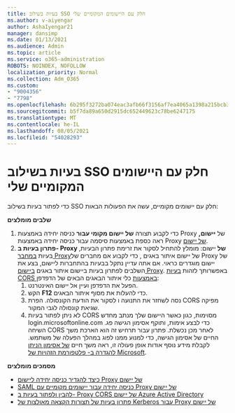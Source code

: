 ```yaml
---
title: בעיות בשילוב SSO חלק עם היישומים המקומיים שלי
ms.author: v-aiyengar
author: AshaIyengar21
manager: dansimp
ms.date: 01/13/2021
ms.audience: Admin
ms.topic: article
ms.service: o365-administration
ROBOTS: NOINDEX, NOFOLLOW
localization_priority: Normal
ms.collection: Adm_O365
ms.custom:
- "9004356"
- "7798"
ms.openlocfilehash: 6b295f3272ba074eac3afb66f3156af7ea4065a1398a215bcb3cde5da74b198a
ms.sourcegitcommit: b5f7da89a650d2915dc652449623c78be6247175
ms.translationtype: MT
ms.contentlocale: he-IL
ms.lasthandoff: 08/05/2021
ms.locfileid: "54028293"
---
```

# <a name="issues-with-integrating-seamless-sso-with-my-on-premises-apps"></a>בעיות בשילוב SSO חלק עם היישומים המקומיים שלי

כדי לפתור בעיות בשילוב SSO חלק עם יישומים מקומיים, עשה את הפעולות הבאות:

**שלבים מומלצים**

1. כדי לקבוע תצורה **של יישום מקומי עבור** כניסה יחידה באמצעות Proxy של **יישום,** ראה כספת באמצעות סיסמה עבור כניסה יחידה באמצעות Proxy [של יישום](https://docs.microsoft.com/azure/active-directory/manage-apps/application-proxy-configure-single-sign-on-password-vaulting).
1. **פתרון בעיות ב- Proxy של** יישום: מומלץ להתחיל לסקור את זרימת פתרון הבעיות, בעיות [במחבר Proxy](https://docs.microsoft.com/azure/active-directory/manage-apps/application-proxy-debug-connectors)של יישום איתור באגים , כדי לקבוע אם מחברים של Proxy של יישום מוגדרים כראוי. אם אתה עדיין נתקל בבעיות בהתחברות ליישום, בצע את השלבים לפתרון בעיות ביישום איתור באגים [ביישום Proxy](https://docs.microsoft.com/azure/active-directory/manage-apps/application-proxy-debug-apps). באפשרותך לזהות [בעיות CORS באמצעות](https://docs.microsoft.com/azure/active-directory/manage-apps/application-proxy-understand-cors-issues#understand-and-identify-cors-issues) כלי איתור הבאגים הבאים של הדפדפן:
    1. הפעל את הדפדפן ועיין אל יישום האינטרנט.
    1. הקש **F12** כדי להעלות את מסוף איתור הבאגים.
    1. נסה לשחזר את התנועה ו לסקור את הודעת הקונסולה. הפרת CORS מפיקה שגיאת קונסולה לגבי המקור.
    1. לא ניתן לפתור בעיות CORS מסוימות, כגון כאשר היישום שלך מנתב מחדש login.microsoftonline.com כדי לבצע אימות, ותוקף אסימון הגישה פג. השיחה CORS לאחר מכן נכשלת. פתרון עבור תרחיש זה הוא הארכת משך החיים של אסימון הגישה, כדי למנוע ממנו לפוג במהלך הפעלה של משתמש. לקבלת מידע נוסף אודות אופן פעולה זו, ראה משך חיים [של אסימון הניתן להגדרה ב- פלטפורמת הזהויות של Microsoft](https://docs.microsoft.com/azure/active-directory/develop/active-directory-configurable-token-lifetimes).

**מסמכים מומלצים**

- [כיצד להגדיר כניסה יחידה ליישום Proxy של יישום](https://docs.microsoft.com/azure/active-directory/manage-apps/application-proxy-config-sso-how-to)
- [SAML כניסה יחידה עבור יישומים מקומיים עם Proxy של יישום](https://docs.microsoft.com/azure/active-directory/manage-apps/application-proxy-configure-single-sign-on-on-premises-apps)
- [להבין ולפתור בעיות ב- Proxy CORS של יישום Azure Active Directory](https://docs.microsoft.com/azure/active-directory/manage-apps/application-proxy-understand-cors-issues#solutions-for-application-proxy-cors-issues)
- [פתרון בעיות של תצורות הקצאה מאולצות של Kerberos עבור Proxy של יישום](https://docs.microsoft.com/azure/active-directory/manage-apps/application-proxy-back-end-kerberos-constrained-delegation-how-to)